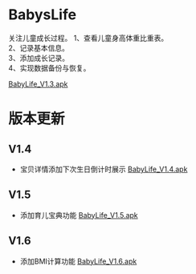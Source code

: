 # BabysLife
关注儿童成长过程。
1、查看儿童身高体重比重表。  
2、记录基本信息。  
3、添加成长记录。  
4、实现数据备份与恢复。  

[BabyLife_V1.3.apk](https://github.com/GuchaoGit/BabysLife/blob/master/apk/BabyLife_20191118_release_V1.3.apk)


# 版本更新
## V1.4
* 宝贝详情添加下次生日倒计时展示
[BabyLife_V1.4.apk](https://github.com/GuchaoGit/BabysLife/blob/master/apk/BabyLife_20191220_release_V1.4.apk)

## V1.5
* 添加育儿宝典功能
[BabyLife_V1.5.apk](https://github.com/GuchaoGit/BabysLife/blob/master/apk/BabyLife_20200103_release_V1.5.apk)

## V1.6
* 添加BMI计算功能
[BabyLife_V1.6.apk](https://github.com/GuchaoGit/BabysLife/blob/master/apk/BabyLife_20200103_release_V1.6.apk)